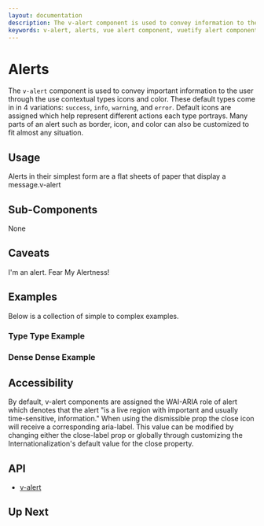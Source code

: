 ```yaml
---
layout: documentation
description: The v-alert component is used to convey information to the user. Designed to stand out, the alerts come in four contextual styles.
keywords: v-alert, alerts, vue alert component, vuetify alert component
---
```


# Alerts
The `v-alert` component is used to convey important information to the user through the use contextual types icons and color. These default types come in in 4 variations: `success`, `info`, `warning`, and `error`. Default icons are assigned which help represent different actions each type portrays. Many parts of an alert such as border, icon, and color can also be customized to fit almost any situation.

<entry-ad />

## Usage
Alerts in their simplest form are a flat sheets of paper that display a message.<usage>v-alert</usage>

## Sub-Components
None

## Caveats

<alert type="warning">I'm an alert. Fear My Alertness!</alert>

## Examples
Below is a collection of simple to complex examples.

  ### Type Type Example <example file="v-alert/simple/type" />

  ### Dense Dense Example <example file="v-alert/simple/dense" />

## Accessibility
By default, v-alert components are assigned the WAI-ARIA role of alert which denotes that the alert "is a live region with important and usually time-sensitive, information." When using the dismissible prop the close icon will receive a corresponding aria-label. This value can be modified by changing either the close-label prop or globally through customizing the Internationalization's default value for the close property.

## API
  - [v-alert](../api/v-alert)

## Up Next
<up-next />

<vuetify-ad />

<contribute />
